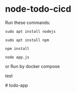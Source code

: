# node-todo-cicd

Run these commands:


`sudo apt install nodejs`


`sudo apt install npm`


`npm install`

`node app.js`

or Run by docker compose

test

#   t o d o - a p p  
 